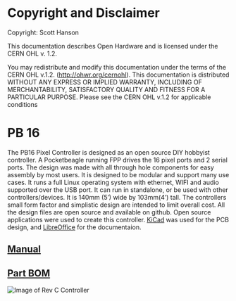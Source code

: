 # Copyright and Disclaimer
Copyright: Scott Hanson

This documentation describes Open Hardware and is licensed under the CERN OHL v. 1.2.

You may redistribute and modify this documentation under the terms of the CERN OHL v.1.2. (http://ohwr.org/cernohl). This documentation is distributed WITHOUT ANY EXPRESS OR IMPLIED WARRANTY, INCLUDING OF MERCHANTABILITY, SATISFACTORY QUALITY AND FITNESS FOR A PARTICULAR PURPOSE. Please see the CERN OHL v.1.2 for applicable conditions

# PB 16

The PB16 Pixel Controller is designed as an open source DIY hobbyist controller. A Pocketbeagle running FPP drives the 16 pixel ports and 2 serial ports. The design was made with all through hole components for easy assembly by most users. It is designed to be modular and support many use cases. It runs a full Linux operating system with ethernet, WIFI and audio supported over the USB port. It can run in standalone, or be used with other controllers/devices. It is 140mm (5’) wide by 103mm(4’) tall. The controllers small form factor and simplistic design are intended to limit overall cost. All the design files are open source and available on github. Open source applications were used to create this controller. [KiCad](http://kicad-pcb.org/) was used for the PCB design, and [LibreOffice](https://www.libreoffice.org/) for the documentaion.

## [Manual](https://github.com/computergeek1507/PB_16/raw/master/FPP%20PB16%20Pixel%20Controller%20Manual%20and%20Assembly%20Guide.pdf)

## [Part BOM](https://github.com/computergeek1507/PB_16/raw/master/PB16_Bom.ods)

![Image of Rev C Controller](https://github.com/computergeek1507/PB_16/raw/master/PB_16_rev_C.jpg)
